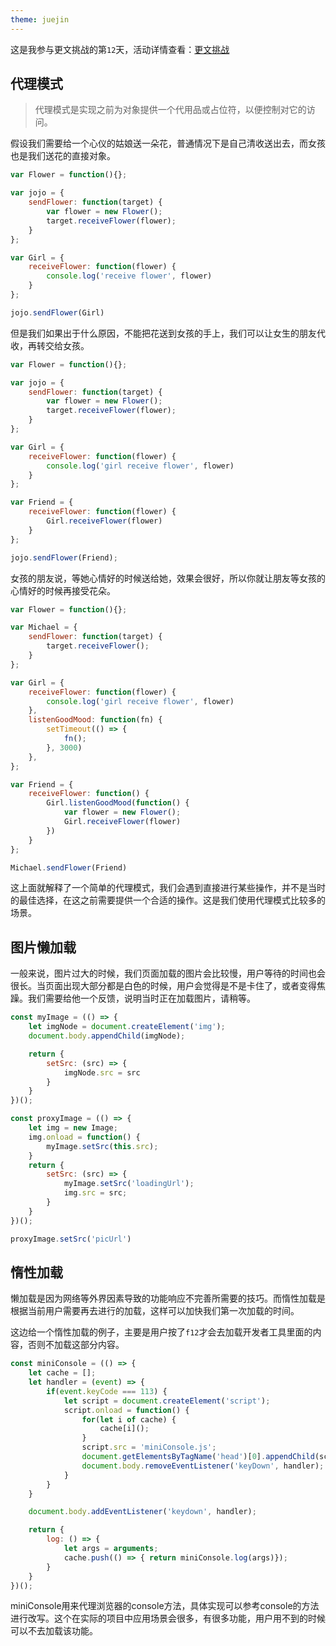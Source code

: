 ```yaml
---
theme: juejin
---
```


这是我参与更文挑战的第`12`天，活动详情查看：[更文挑战](https://juejin.cn/post/6967194882926444557)

## 代理模式

> 代理模式是实现之前为对象提供一个代用品或占位符，以便控制对它的访问。

假设我们需要给一个心仪的姑娘送一朵花，普通情况下是自己清收送出去，而女孩也是我们送花的直接对象。

``` js
var Flower = function(){};

var jojo = {
    sendFlower: function(target) {
        var flower = new Flower();
        target.receiveFlower(flower);
    }
};

var Girl = {
    receiveFlower: function(flower) {
        console.log('receive flower', flower)
    }
};

jojo.sendFlower(Girl)
```

但是我们如果出于什么原因，不能把花送到女孩的手上，我们可以让女生的朋友代收，再转交给女孩。

``` js
var Flower = function(){};

var jojo = {
    sendFlower: function(target) {
        var flower = new Flower();
        target.receiveFlower(flower);
    }
};

var Girl = {
    receiveFlower: function(flower) {
        console.log('girl receive flower', flower)
    }
};

var Friend = {
    receiveFlower: function(flower) {
        Girl.receiveFlower(flower)
    }
};

jojo.sendFlower(Friend);
```

女孩的朋友说，等她心情好的时候送给她，效果会很好，所以你就让朋友等女孩的心情好的时候再接受花朵。

``` js
var Flower = function(){};

var Michael = {
    sendFlower: function(target) {
        target.receiveFlower();
    }
};

var Girl = {
    receiveFlower: function(flower) {
        console.log('girl receive flower', flower)
    },
    listenGoodMood: function(fn) {
        setTimeout(() => {
            fn();
        }, 3000)
    },
};

var Friend = {
    receiveFlower: function() {
        Girl.listenGoodMood(function() {
            var flower = new Flower();
            Girl.receiveFlower(flower)
        })
    }
};

Michael.sendFlower(Friend)
```

这上面就解释了一个简单的代理模式，我们会遇到直接进行某些操作，并不是当时的最佳选择，在这之前需要提供一个合适的操作。这是我们使用代理模式比较多的场景。

## 图片懒加载

一般来说，图片过大的时候，我们页面加载的图片会比较慢，用户等待的时间也会很长。当页面出现大部分都是白色的时候，用户会觉得是不是卡住了，或者变得焦躁。我们需要给他一个反馈，说明当时正在加载图片，请稍等。

``` js
const myImage = (() => {
    let imgNode = document.createElement('img');
    document.body.appendChild(imgNode);

    return {
        setSrc: (src) => {
            imgNode.src = src
        }
    }
})();

const proxyImage = (() => {
    let img = new Image;
    img.onload = function() {
        myImage.setSrc(this.src);
    }
    return {
        setSrc: (src) => {
            myImage.setSrc('loadingUrl');
            img.src = src;
        }
    }
})();

proxyImage.setSrc('picUrl')
```

## 惰性加载

懒加载是因为网络等外界因素导致的功能响应不完善所需要的技巧。而惰性加载是根据当前用户需要再去进行的加载，这样可以加快我们第一次加载的时间。

这边给一个惰性加载的例子，主要是用户按了`f12`才会去加载开发者工具里面的内容，否则不加载这部分内容。

``` js
const miniConsole = (() => {
    let cache = [];
    let handler = (event) => {
        if(event.keyCode === 113) {
            let script = document.createElement('script');
            script.onload = function() {
                for(let i of cache) {
                    cache[i]();
                }
                script.src = 'miniConsole.js';
                document.getElementsByTagName('head')[0].appendChild(script);
                document.body.removeEventListener('keyDown', handler);
            }       
        }
    }

    document.body.addEventListener('keydown', handler);

    return {
        log: () => {
            let args = arguments;
            cache.push(() => { return miniConsole.log(args)});
        }
    }
})();
```

miniConsole用来代理浏览器的console方法，具体实现可以参考console的方法进行改写。这个在实际的项目中应用场景会很多，有很多功能，用户用不到的时候可以不去加载该功能。
